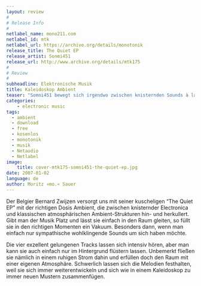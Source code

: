 ```yaml
---
layout: review
#
# Release Info
#
netlabel_name: mono211.com
netlabel_id: mtk
netlabel_url: https://archive.org/details/monotonik
release_title: The Quiet EP
release_artist: Sonmi451
release_url: http://www.archive.org/details/mtk175
#
# Review
#
subheadline: Elektronische Musik
title: Kaleidoskop Ambient
teaser: "Somni451 bewegt sich irgendwo zwischen knisternden Sounds à la Jan Jelinek und Melodien à la Lackluster. Teilweise könnte man seine Musik auch als Installationsmusik oder als wohliges akustisches Möbelstück wahrnehmen. Anstelle von Melodien bleiben eher Eindrücke haften."
categories:
    - electronic music
tags:
  - ambient
  - download
  - free
  - kosenlos
  - monotonik
  - musik
  - Netaudio
  - Netlabel
image:
    title: cover-mtk175-somni451-the-quiet-ep.jpg
date: 2007-01-02
language: de
author: Moritz »mo.« Sauer
---
```

Der Belgier Bernard Zwijzen versorgt uns mit seiner kuscheligen &#8220;The Quiet EP&#8221; mit der richtigen Dosis Ambient, die zwischen knisternder Electronica und klassischen atmosphärischen Ambient-Strukturen hin- und herkullert. Gibt man der Musik Platz und lässt sie einfach in den Raum gleiten, so füllt sie in den richtigen Momenten ein Vakuum. Besonders dann, wenn man einfach nur sympathische wohlklingende Sounds um sich haben möchte.

Die vier exzellent gelungenen Tracks lassen sich intensiv hören, aber man kann sie auch einfach nur im Hintergrund flüstern lassen. Unbemerkt fließen sie nämlich in einem ruhigen Strom dahin und erfüllen doch den Raum mit einer eigenen Atmosphäre. Schwerlich lassen sich die Melodien festhalten, weil sie sich immer weiterentwickeln und sich wie in einem Kaleidoskop zu immer neuen Mustern zusammenfügen.
